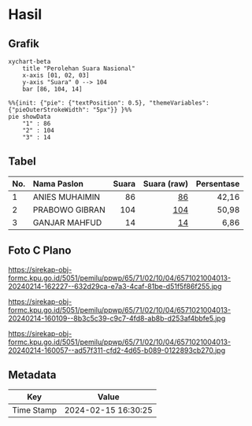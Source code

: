 # Hasil

## Grafik

```mermaid
xychart-beta
    title "Perolehan Suara Nasional"
    x-axis [01, 02, 03]
    y-axis "Suara" 0 --> 104
    bar [86, 104, 14]
```

```mermaid
%%{init: {"pie": {"textPosition": 0.5}, "themeVariables": {"pieOuterStrokeWidth": "5px"}} }%%
pie showData
    "1" : 86
    "2" : 104
    "3" : 14
```

## Tabel

| No. | Nama Paslon    | Suara | Suara (raw) | Persentase |
|:--- |:-------------- | -----:| -----------:| ----------:|
| 1   | ANIES MUHAIMIN | 86    | [86][p-1]   | 42,16      |
| 2   | PRABOWO GIBRAN | 104   | [104][p-2]  | 50,98      |
| 3   | GANJAR MAHFUD  | 14    | [14][p-3]   | 6,86       |


[p-1]: https://github.com/gigit-pemilu/pemilu-2024/blob/main/pilpres/hitung-suara/sub/65-kalimantan-utara/sub/71-kota-tarakan/sub/02-tarakan-tengah/sub/1004-selumit/sub/013-tps/sub/paslon-1.txt
[p-2]: https://github.com/gigit-pemilu/pemilu-2024/blob/main/pilpres/hitung-suara/sub/65-kalimantan-utara/sub/71-kota-tarakan/sub/02-tarakan-tengah/sub/1004-selumit/sub/013-tps/sub/paslon-2.txt
[p-3]: https://github.com/gigit-pemilu/pemilu-2024/blob/main/pilpres/hitung-suara/sub/65-kalimantan-utara/sub/71-kota-tarakan/sub/02-tarakan-tengah/sub/1004-selumit/sub/013-tps/sub/paslon-3.txt

## Foto C Plano

https://sirekap-obj-formc.kpu.go.id/5051/pemilu/ppwp/65/71/02/10/04/6571021004013-20240214-162227--632d29ca-e7a3-4caf-81be-d51f5f86f255.jpg

https://sirekap-obj-formc.kpu.go.id/5051/pemilu/ppwp/65/71/02/10/04/6571021004013-20240214-160109--8b3c5c39-c9c7-4fd8-ab8b-d253af4bbfe5.jpg

https://sirekap-obj-formc.kpu.go.id/5051/pemilu/ppwp/65/71/02/10/04/6571021004013-20240214-160057--ad57f311-cfd2-4d65-b089-0122893cb270.jpg


## Metadata

| Key        | Value               |
| ---------- | ------------------- |
| Time Stamp | 2024-02-15 16:30:25 |



